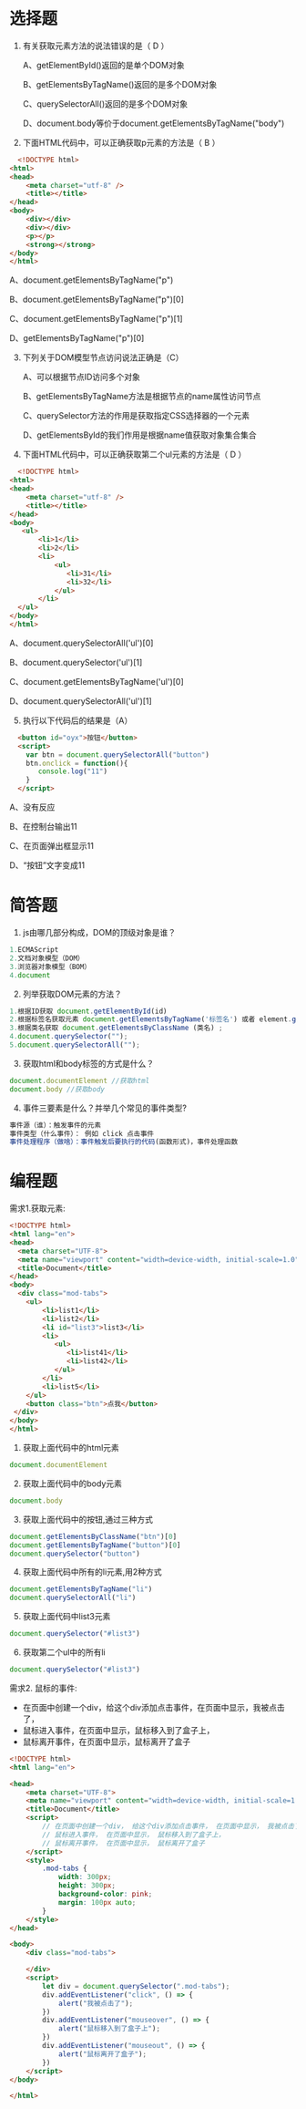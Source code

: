 # 选择题
1. 有关获取元素方法的说法错误的是（ D  ）

   A、getElementById()返回的是单个DOM对象

   B、getElementsByTagName()返回的是多个DOM对象

   C、querySelectorAll()返回的是多个DOM对象

   D、document.body等价于document.getElementsByTagName("body")

2. 下面HTML代码中，可以正确获取p元素的方法是（ B  ）
```html
  <!DOCTYPE html>
<html>
<head>
    <meta charset="utf-8" />
    <title></title>
</head>
<body>
    <div></div>
    <div></div>
    <p></p>
    <strong></strong>
</body>
</html>

```

   A、document.getElementsByTagName("p")

   B、document.getElementsByTagName("p")[0]

   C、document.getElementsByTagName("p")[1]

   D、getElementsByTagName("p")[0]

3. 下列关于DOM模型节点访问说法正确是（C）

   A、可以根据节点ID访问多个对象

   B、getElementsByTagName方法是根据节点的name属性访问节点

   C、querySelector方法的作用是获取指定CSS选择器的一个元素

   D、getElementsById的我们作用是根据name值获取对象集合集合

4. 下面HTML代码中，可以正确获取第二个ul元素的方法是（ D  ）
```html
  <!DOCTYPE html>
<html>
<head>
    <meta charset="utf-8" />
    <title></title>
</head>
<body>
   <ul>
       <li>1</li>
       <li>2</li>
       <li>
           <ul>
              <li>31</li>
              <li>32</li>   
           </ul>
       </li>
  </ul>
</body>
</html>
```
   A、document.querySelectorAll('ul')[0]

   B、document.querySelector('ul')[1]

   C、document.getElementsByTagName('ul')[0]

   D、document.querySelectorAll('ul')[1]

5. 执行以下代码后的结果是（A）
```html
  <button id="oyx">按钮</button>
  <script>
    var btn = document.querySelectorAll("button")
    btn.onclick = function(){
       console.log("11")
    }
  </script>
```


  A、没有反应

  B、在控制台输出11

  C、在页面弹出框显示11

  D、“按钮”文字变成11


# 简答题

1. js由哪几部分构成，DOM的顶级对象是谁？
```js
1.ECMAScript
2.文档对象模型（DOM）
3.浏览器对象模型（BOM）
4.document
```
2. 列举获取DOM元素的方法？
```js
1.根据ID获取 document.getElementById(id)
2.根据标签名获取元素 document.getElementsByTagName('标签名') 或者 element.getElementsByTagName('标签名') 
3.根据类名获取 document.getElementsByClassName (类名) ;
4.document.querySelector("");
5.document.querySelectorAll("");
```
3. 获取html和body标签的方式是什么？
```js
document.documentElement //获取html
document.body //获取body
```
4. 事件三要素是什么？并举几个常见的事件类型? 
```js
事件源（谁）：触发事件的元素
事件类型（什么事件）： 例如 click 点击事件
事件处理程序（做啥）：事件触发后要执行的代码(函数形式)，事件处理函数
```

# 编程题

需求1.获取元素:
```html
<!DOCTYPE html>
<html lang="en">
<head>
  <meta charset="UTF-8">
  <meta name="viewport" content="width=device-width, initial-scale=1.0">
  <title>Document</title>
</head>
<body>
  <div class="mod-tabs">
    <ul>
        <li>list1</li>
        <li>list2</li>
        <li id="list3">list3</li>
        <li>
           <ul>
              <li>list41</li>
              <li>list42</li>
           </ul>
        </li>
        <li>list5</li>
    </ul>
    <button class="btn">点我</button>
 </div>
</body>
</html>
```
1. 获取上面代码中的html元素
```js
document.documentElement
```
2. 获取上面代码中的body元素
```js
document.body
```
3. 获取上面代码中的按钮,通过三种方式
```js
document.getElementsByClassName("btn")[0]
document.getElementsByTagName("button")[0]
document.querySelector("button")
```
4. 获取上面代码中所有的li元素,用2种方式
```js
document.getElementsByTagName("li")
document.querySelectorAll("li")
```
5. 获取上面代码中list3元素
```js
document.querySelector("#list3")
```
6. 获取第二个ul中的所有li
```js
document.querySelector("#list3")
```

需求2. 鼠标的事件:
- 在页面中创建一个div，给这个div添加点击事件，在页面中显示，我被点击了，
- 鼠标进入事件，在页面中显示，鼠标移入到了盒子上，
- 鼠标离开事件，在页面中显示，鼠标离开了盒子

~~~html
<!DOCTYPE html>
<html lang="en">

<head>
    <meta charset="UTF-8">
    <meta name="viewport" content="width=device-width, initial-scale=1.0">
    <title>Document</title>
    <script>
        // 在页面中创建一个div， 给这个div添加点击事件， 在页面中显示， 我被点击了，
        // 鼠标进入事件， 在页面中显示， 鼠标移入到了盒子上，
        // 鼠标离开事件， 在页面中显示， 鼠标离开了盒子
    </script>
    <style>
        .mod-tabs {
            width: 300px;
            height: 300px;
            background-color: pink;
            margin: 100px auto;
        }
    </style>
</head>

<body>
    <div class="mod-tabs">

    </div>
    <script>
        let div = document.querySelector(".mod-tabs");
        div.addEventListener("click", () => {
            alert("我被点击了");
        })
        div.addEventListener("mouseover", () => {
            alert("鼠标移入到了盒子上");
        })
        div.addEventListener("mouseout", () => {
            alert("鼠标离开了盒子");
        })
    </script>
</body>

</html>
~~~

